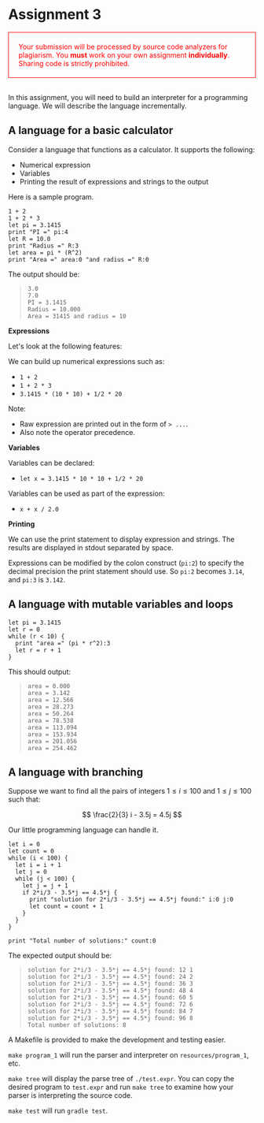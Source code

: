 # Assignment 3

<div style="border:thin solid red; padding: 20px; color: red">
  <p style="margin:0; padding: 0">Your submission will be processed by source code analyzers
  for plagiarism.  You <b>must</b> work on your own assignment
  <b>individually</b>.  Sharing code is strictly prohibited.</p>
</div>

<br>


In this assignment, you will need to build an interpreter for a programming
language.  We will describe the language incrementally.

## A language for a basic calculator

Consider a language that functions as a calculator.  It supports the following:

- Numerical expression
- Variables
- Printing the result of expressions and strings to the output


Here is a sample program.

```
1 + 2
1 + 2 * 3
let pi = 3.1415
print "PI =" pi:4
let R = 10.0
print "Radius =" R:3
let area = pi * (R^2)
print "Area =" area:0 "and radius =" R:0
```

The output should be:

> ```
> 3.0
> 7.0
> PI = 3.1415
> Radius = 10.000
> Area = 31415 and radius = 10
> ```

**Expressions**

Let's look at the following features:

We can build up numerical expressions such as:

- `1 + 2`
- `1 + 2 * 3`
- `3.1415 * (10 * 10) + 1/2 * 20`

Note:

- Raw expression are printed out in the form of `> ...`.
- Also note the operator precedence.

**Variables**

Variables can be declared:

- `let x = 3.1415 * 10 * 10 + 1/2 * 20`

Variables can be used as part of the expression:

- `x + x / 2.0`

**Printing**

We can use the print statement to display expression and strings.  The results
are displayed in stdout separated by space.

Expressions can be modified by the colon construct (`pi:2`) to specify the
decimal precision the print statement should use.  So `pi:2` becomes `3.14`, and
`pi:3` is `3.142`.

## A language with mutable variables and loops

```
let pi = 3.1415
let r = 0
while (r < 10) {
  print "area =" (pi * r^2):3
  let r = r + 1
}
```

This should output:

> ```
> area = 0.000
> area = 3.142
> area = 12.566
> area = 28.273
> area = 50.264
> area = 78.538
> area = 113.094
> area = 153.934
> area = 201.056
> area = 254.462
> ```

## A language with branching

Suppose we want to find all the pairs of integers $1\leq i\leq 100$ and $1\leq
j\leq 100$ such that:

$$ \frac{2}{3} i - 3.5j = 4.5j $$

Our little programming language can handle it.

```
let i = 0
let count = 0
while (i < 100) {
  let i = i + 1
  let j = 0
  while (j < 100) {
    let j = j + 1
    if 2*i/3 - 3.5*j == 4.5*j {
      print "solution for 2*i/3 - 3.5*j == 4.5*j found:" i:0 j:0
      let count = count + 1
    }
  }
}

print "Total number of solutions:" count:0
```

The expected output should be:


> ```
> solution for 2*i/3 - 3.5*j == 4.5*j found: 12 1 
> solution for 2*i/3 - 3.5*j == 4.5*j found: 24 2 
> solution for 2*i/3 - 3.5*j == 4.5*j found: 36 3 
> solution for 2*i/3 - 3.5*j == 4.5*j found: 48 4 
> solution for 2*i/3 - 3.5*j == 4.5*j found: 60 5 
> solution for 2*i/3 - 3.5*j == 4.5*j found: 72 6 
> solution for 2*i/3 - 3.5*j == 4.5*j found: 84 7 
> solution for 2*i/3 - 3.5*j == 4.5*j found: 96 8 
> Total number of solutions: 8 
> ```



A Makefile is provided to make the development and testing easier.

`make program_1` will run the parser and interpreter on `resources/program_1`,
etc.

`make tree` will display the parse tree of `./test.expr`.  You can copy the
desired program to `test.expr` and run `make tree` to examine how your parser is
interpreting the source code.

`make test` will run `gradle test`.
